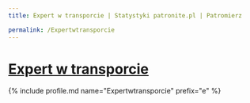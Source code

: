 ```yaml
---
title: Expert w transporcie | Statystyki patronite.pl | Patromierz

permalink: /Expertwtransporcie
---
```


# [Expert w transporcie](https://patronite.pl/Expertwtransporcie)

{% include profile.md name="Expertwtransporcie" prefix="e" %}
